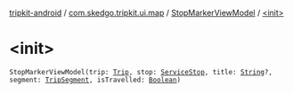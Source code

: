 [tripkit-android](../../index.md) / [com.skedgo.tripkit.ui.map](../index.md) / [StopMarkerViewModel](index.md) / [&lt;init&gt;](./-init-.md)

# &lt;init&gt;

`StopMarkerViewModel(trip: `[`Trip`](../../com.skedgo.tripkit.routing/-trip/index.md)`, stop: `[`ServiceStop`](../-service-stop/index.md)`, title: `[`String`](https://kotlinlang.org/api/latest/jvm/stdlib/kotlin/-string/index.html)`?, segment: `[`TripSegment`](../../com.skedgo.tripkit.routing/-trip-segment/index.md)`, isTravelled: `[`Boolean`](https://kotlinlang.org/api/latest/jvm/stdlib/kotlin/-boolean/index.html)`)`